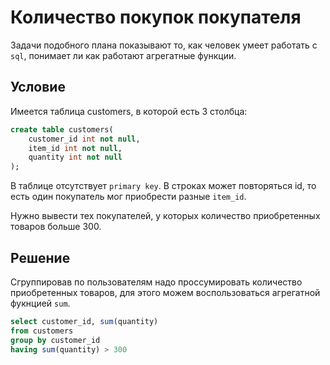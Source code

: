 # Количество покупок покупателя

Задачи подобного плана показывают то, как человек умеет работать с `sql`, понимает ли как работают агрегатные функции.

## Условие

Имеется таблица customers, в которой есть 3 столбца:

```sql
create table customers(
    customer_id int not null,
    item_id int not null,
    quantity int not null
);
```

В таблице отсутствует `primary key`.
В строках может повторяться id, то есть один покупатель мог приобрести разные `item_id`.

Нужно вывести тех покупателей, у которых количество приобретенных товаров больше 300.

## Решение

Сгруппировав по пользователям надо проссумировать количество приобретенных товаров, для этого можем воспользоваться агрегатной фукнцией `sum`.

```sql
select customer_id, sum(quantity) 
from customers
group by customer_id
having sum(quantity) > 300
```
